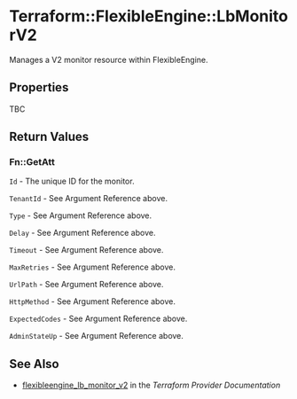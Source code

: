 # Terraform::FlexibleEngine::LbMonitorV2

Manages a V2 monitor resource within FlexibleEngine.

## Properties

TBC

## Return Values

### Fn::GetAtt

`Id` - The unique ID for the monitor.

`TenantId` - See Argument Reference above.

`Type` - See Argument Reference above.

`Delay` - See Argument Reference above.

`Timeout` - See Argument Reference above.

`MaxRetries` - See Argument Reference above.

`UrlPath` - See Argument Reference above.

`HttpMethod` - See Argument Reference above.

`ExpectedCodes` - See Argument Reference above.

`AdminStateUp` - See Argument Reference above.

## See Also

* [flexibleengine_lb_monitor_v2](https://www.terraform.io/docs/providers/flexibleengine/r/lb_monitor_v2.html) in the _Terraform Provider Documentation_